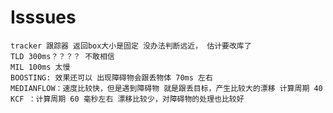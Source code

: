 # Isssues
    tracker 跟踪器 返回box大小是固定 没办法判断远近， 估计要改库了
    TLD 300ms？？？？ 不敢相信
    MIL 100ms 太慢 
    BOOSTING: 效果还可以 出现障碍物会跟丢物体 70ms 左右
    MEDIANFLOW：速度比较快，但是遇到障碍物 就是跟丢目标，产生比较大的漂移 计算周期 40 
    KCF ：计算周期 60 毫秒左右 漂移比较少，对障碍物的处理也比较好
